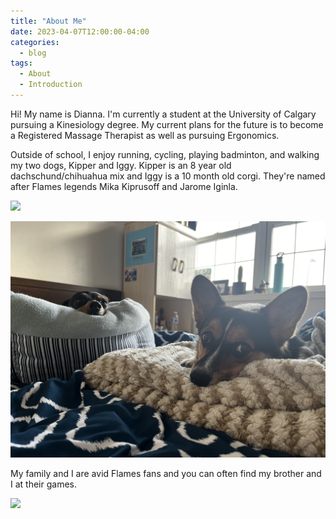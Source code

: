 ```yaml
---
title: "About Me"
date: 2023-04-07T12:00:00-04:00
categories:
  - blog
tags:
  - About
  - Introduction
---
```


<p> Hi! My name is Dianna.
I'm currently a student at the University of Calgary pursuing a Kinesiology degree. 
My current plans for the future is to become a Registered Massage Therapist as well as pursuing Ergonomics.
</p>

<p> Outside of school, I enjoy running, cycling, playing badminton, and walking my two dogs, Kipper and Iggy. Kipper is an 8 year old dachschund/chihuahua mix and Iggy is a 10 month old corgi. They're named after Flames legends Mika Kiprusoff and Jarome Iginla. </p>

<img src="/webtheme/assets/images/Dogs.jpg"></img>

![caption](/assets/images/Dogs.jpg)

<p> My family and I are avid Flames fans and you can often find my brother and I at their games. </p>

<img src="/webtheme/assets/images/Flames.jpg"></img>

